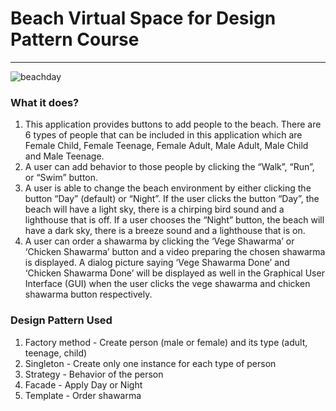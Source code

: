 # Beach Virtual Space for Design Pattern Course
---

![beachday](https://user-images.githubusercontent.com/50218616/182076910-ef6e9f0a-90ff-431d-a627-0d659406d239.png)

### What it does?
1. This application provides buttons to add people to the beach. There are 6 types of people that can be included in this application which are Female Child, Female Teenage, Female Adult, Male Adult, Male Child and Male Teenage. 
2. A user can add behavior to those people by clicking the “Walk”, “Run”, or “Swim” button.  
3. A user is able to change the beach environment by either clicking the button “Day” (default) or “Night”. If the user clicks the button “Day”, the beach will have a light sky, there is a chirping bird sound and a lighthouse that is off. If a user chooses the “Night” button, the beach will have a dark sky, there is a breeze sound and a lighthouse that is on.
4. A user can order a shawarma by clicking the ‘Vege Shawarma’ or ‘Chicken Shawarma’ button and a video preparing the chosen shawarma is displayed. A dialog picture saying ‘Vege Shawarma Done’ and ‘Chicken Shawarma Done’ will be displayed as well in the Graphical User Interface (GUI) when the user clicks the vege shawarma and chicken shawarma button respectively.

### Design Pattern Used 
1. Factory method - Create person (male or female) and its type (adult, teenage, child)
2. Singleton - Create only one instance for each type of person
3. Strategy - Behavior of the person
4. Facade - Apply Day or Night 
5. Template - Order shawarma
